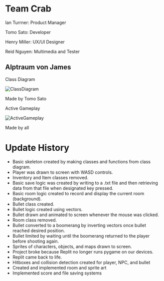 # Team Crab

Ian Turrner: Product Manager

Tomo Sato: Developer

Henry Miller: UX/UI Designer 

Reid Nguyen: Multimedia and Tester


## Alptraum von James

Class Diagram

![ClassDiagram](https://github.com/TomoCroissant/Crab/blob/main/Images/UML.png?raw=true)

Made by Tomo Sato

Active Gameplay

![ActiveGameplay](https://github.com/TomoCroissant/Crab/blob/main/Images/frontierScreenshot.png?raw=true)

Made by all

# Update History

* Basic skeleton created by making classes and functions from class diagram.
* Player was drawn to screen with WASD controls.
* Inventory and Item classes removed.
* Basic save logic was created by writing to a .txt file and then retrieving data from that file when designated key pressed.
* Basic room logic created to record and display the current room (background).
* Bullet class created.
* Bullet logic created using vectors.
* Bullet drawn and animated to screen whenever the mouse was clicked.
* Room class removed.
* Bullet converted to a boomerang by inverting vectors once bullet reached desired position.
* Bullet limited by waiting until the boomerang returned to the player before shooting again.
* Sprites of characters, objects, and maps drawn to screen.
* Project broke because Replit no longer runs pygame on our devices.
* Replit came back to life.
* Hitboxes and collision detection created for player, NPC, and bullet
* Created and implemented room and sprite art
* Implemented score and file saving systems
